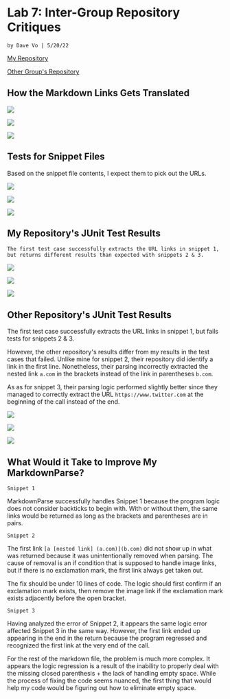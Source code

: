# **Lab 7: Inter-Group Repository Critiques**

`by Dave Vo | 5/20/22`


[My Repository](https://github.com/ddavevo/markdown-parser-davevo)

[Other Group's Repository](https://github.com/nquach1515/markdown-parser-cse15l)

## How the Markdown Links Gets Translated

![](snippetpics-myrepo/2.%20testSnippet1Preview.png)

![](snippetpics-myrepo/2.%20testSnippet2Preview.png)

![](snippetpics-myrepo/2.%20testSnippet3Preview.png)

## Tests for Snippet Files

Based on the snippet file contents, I expect them to pick out the URLs.

![](snippetpics-myrepo/1.%20testSnippet1.png)

![](snippetpics-myrepo/1.%20testSnippet2.png)

![](snippetpics-myrepo/1.%20testSnippet3.png)


## My Repository's JUnit Test Results

```
The first test case successfully extracts the URL links in snippet 1, but returns different results than expected with snippets 2 & 3.
```

![](snippetpics-myrepo/3.testSnippet1Pass.png)

![](snippetpics-myrepo/3.testSnippet2Fail.png)

![](snippetpics-myrepo/3.testSnippet3Fail.png)

## Other Repository's JUnit Test Results

The first test case successfully extracts the URL links in snippet 1, but fails tests for snippets 2 & 3.

However, the other repository's results differ from my results in the test cases that failed. Unlike mine for snippet 2, their repository did identify a link in the first line. Nonetheless, their parsing incorrectly extracted the nested link `a.com` in the brackets instead of the link in parentheses `b.com`.

As as for snippet 3, their parsing logic performed slightly better since they managed to correctly extract the URL `https://www.twitter.com` at the beginning of the call instead of the end.

![](snippetpics-otherrepo/3.5.%20testSnippet1OtherPass.png)

![](snippetpics-otherrepo/3.5.%20testSnippet2OtherFail.png)

![](snippetpics-otherrepo/3.5.%20testSnippet3OtherFail.png)

## What Would it Take to Improve My MarkdownParse?

`Snippet 1`

MarkdownParse successfully handles Snippet 1 because the program logic does not consider backticks to begin with. With or without them, the same links would be returned as long as the brackets and parentheses are in pairs.

`Snippet 2`

The first link `[a [nested link] (a.com)](b.com)` did not show up in what was returned because it was unintentionally removed when parsing. The cause of removal is an if condition that is supposed to handle image links, but if there is no exclamation mark, the first link always get taken out.

The fix should be under 10 lines of code. The logic should first confirm if an exclamation mark exists, then remove the image link if the exclamation mark exists adjacently before the open bracket.

`Snippet 3`

Having analyzed the error of Snippet 2, it appears the same logic error affected Snippet 3 in the same way. However, the first link ended up appearing in the end in the return because the program regressed and recognized the first link at the very end of the call. 

For the rest of the markdown file, the problem is much more complex. It appears the logic regression is a result of the inability to properly deal with the missing closed parenthesis + the lack of handling empty space.
While the process of fixing the code seems nuanced, the first thing that would help my code would be figuring out how to eliminate empty space.
